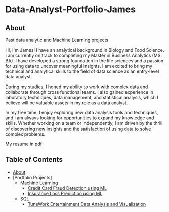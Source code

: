 
# Data-Analyst-Portfolio-James
## About
Past data analytic and Machine Learning projects 

Hi, I'm James! I have an analytical background in Biology and Food Science. I am currently on track to completing my Master in Business Analytics (MS. BA). I have developed a strong foundation in the life sciences and a passion for using data to uncover meaningful insights. I am excited to bring my technical and analytical skills to the field of data science as an entry-level data analyst. 

During my studies, I honed my ability to work with complex data and collaborate through cross functional teams. I also gained experience in laboratory techniques, data management, and statistical analysis, which I believe will be valuable assets in my role as a data analyst. 

In my free time, I enjoy exploring new data analysis tools and techniques, and I am always looking for opportunities to expand my knowledge and skills. Whether working on a team or independently, I am driven by the thrill of discovering new insights and the satisfaction of using data to solve complex problems. 

My resume in [pdf](https://github.com/sakura07git/Data-Analyst-Portfolio-/blob/main/Resume%20Analytic.pdf)

## Table of Contents
- [About](https://github.com/sakura07git/Data-Analyst-Portfolio-/blob/main/README.md#about)
- [Portfolio Projects]
  - Machine Learning 
    - [Credit Card Fraud Detection using ML](https://github.com/sakura07git/Data-Analyst-Portfolio-/tree/Fraud)
    - [Insurance Loss Prediction using ML](https://github.com/sakura07git/Data-Analyst-Portfolio-/tree/Insurance-Loss-Prediction)
  - SQL
    - [TuneWork Entertainment Data Analysis and Visualization](https://github.com/sakura07git/Data-Analyst-Portfolio-/tree/SQL)
